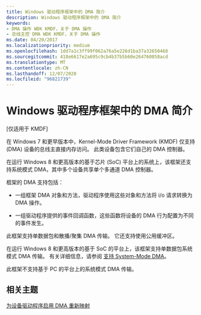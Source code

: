 ```yaml
---
title: Windows 驱动程序框架中的 DMA 简介
description: Windows 驱动程序框架中的 DMA 简介
keywords:
- DMA 操作 WDK KMDF，关于 DMA 操作
- 总线主控 DMA WDK KMDF，关于 DMA 操作
ms.date: 04/20/2017
ms.localizationpriority: medium
ms.openlocfilehash: 1dd7a1c3ff99f062a76a5e226d1ba37a32650468
ms.sourcegitcommit: 418e6617e2a695c9cb4b37b5b60e264760858acd
ms.translationtype: MT
ms.contentlocale: zh-CN
ms.lasthandoff: 12/07/2020
ms.locfileid: "96821739"
---
```

# <a name="introduction-to-dma-in-windows-driver-framework"></a>Windows 驱动程序框架中的 DMA 简介


\[仅适用于 KMDF\]




在 Windows 7 和更早版本中，Kernel-Mode Driver Framework (KMDF) 仅支持 (DMA) 设备的总线主直接内存访问。 此类设备包含它们自己的 DMA 控制器。

在运行 Windows 8 和更高版本的基于芯片 (SoC) 平台上的系统上，该框架还支持系统模式 DMA，其中多个设备共享单个多通道 DMA 控制器。

框架的 DMA 支持包括：

-   一组框架 DMA 对象和方法，驱动程序使用这些对象和方法将 i/o 请求转换为 DMA 操作。

-   一组驱动程序提供的事件回调函数，这些函数将设备的 DMA 行为配置为不同的事件发生。

此框架支持单数据包和散播/聚集 DMA 传输。 它还支持使用公用缓冲区。

在运行 Windows 8 和更高版本的基于 SoC 的平台上，该框架支持单数据包系统模式 DMA 传输。 有关详细信息，请参阅 [支持 System-Mode DMA](supporting-system-mode-dma.md)。

此框架不支持基于 PC 的平台上的系统模式 DMA 传输。

 ## <a name="related-topics"></a>相关主题
 
 [为设备驱动程序启用 DMA 重新映射](../pci/enabling-dma-remapping-for-device-drivers.md)

